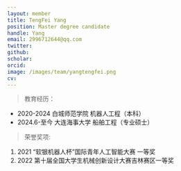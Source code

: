 ```yaml
---
layout: member
title: TengFei Yang
position: Master degree candidate
handle: Yang
email: 2996712644@qq.com
twitter: 
github: 
scholar:
orcid: 
image: /images/team/yangtengfei.png
cv: 
---
```


> 教育经历：

- 2020-2024 白城师范学院 机器人工程（本科）
- 2024.6-至今 大连海事大学 船舶工程（专业硕士）

> 荣誉奖项:

1. 2021 “软银机器人杯”国际青年人工智能大赛 一等奖
2. 2022 第十届全国大学生机械创新设计大赛吉林赛区一等奖
